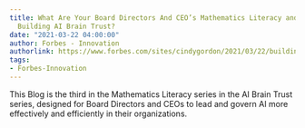 ```yaml
---
title: What Are Your Board Directors And CEO’s Mathematics Literacy and Skills In
  Building AI Brain Trust?
date: "2021-03-22 04:00:00"
author: Forbes - Innovation
authorlink: https://www.forbes.com/sites/cindygordon/2021/03/22/building-ai-leadership-brain-trust-blog-series-mathematics-literacy-is-foundational-to-artificial-intelligence-and-executive-leadership-governing-ai/
tags:
- Forbes-Innovation
---
```

This Blog is the third in the Mathematics Literacy series in the AI Brain Trust series, designed for Board Directors and CEOs to lead and govern AI more effectively and efficiently in their organizations.